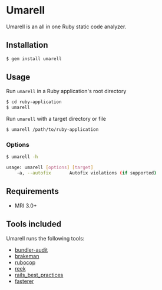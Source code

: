 # Umarell

Umarell is an all in one Ruby static code analyzer.

## Installation

```sh
$ gem install umarell
```

## Usage

Run `umarell` in a Ruby application's root directory

```sh
$ cd ruby-application
$ umarell
```

Run `umarell` with a target directory or file

```sh
$ umarell /path/to/ruby-application
```

### Options

```sh
$ umarell -h

usage: umarell [options] [target]
    -a, --autofix       Autofix violations (if supported)
```

## Requirements

* MRI 3.0+

## Tools included

Umarell runs the following tools:
- [bundler-audit](https://github.com/rubysec/bundler-audit)
- [brakeman](https://github.com/presidentbeef/brakeman)
- [rubocop](https://github.com/rubocop-hq/rubocop)
- [reek](https://github.com/troessner/reek)
- [rails_best_practices](https://github.com/flyerhzm/rails_best_practices)
- [fasterer](https://github.com/DamirSvrtan/fasterer)
